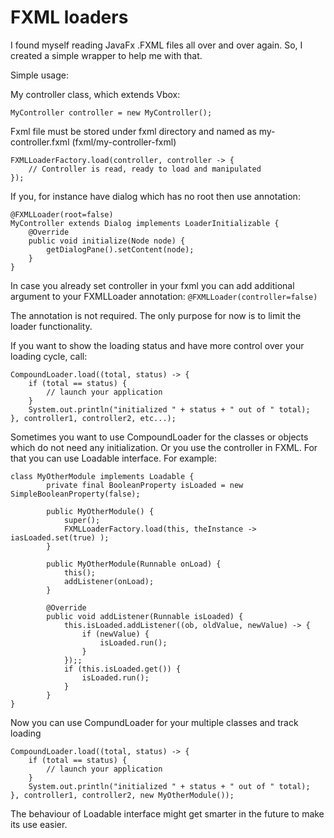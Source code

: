 # FXML loaders

I found myself reading JavaFx .FXML files all over and over again. So, I created a simple wrapper to help me with that.

Simple usage:

My controller class, which extends Vbox:
	
	MyController controller = new MyController();

Fxml file must be stored under fxml directory and named as my-controller.fxml (fxml/my-controller-fxml)

	FXMLLoaderFactory.load(controller, controller -> {
		// Controller is read, ready to load and manipulated
	});

If you, for instance have dialog which has no root then use annotation:

	@FXMLLoader(root=false)
	MyController extends Dialog implements LoaderInitializable {
		@Override
		public void initialize(Node node) {
			getDialogPane().setContent(node);
		}
	}

In case you already set controller in your fxml you can add additional argument to your FXMLLoader annotation: ```@FXMLLoader(controller=false)```

The annotation is not required. The only purpose for now is to limit the loader functionality.

If you want to show the loading status and have more control over your loading cycle, call:

	CompoundLoader.load((total, status) -> {
		if (total == status) {
			// launch your application
		}
		System.out.println("initialized " + status + " out of " total);
	}, controller1, controller2, etc...);

Sometimes you want to use CompoundLoader for the classes or objects which do not need any initialization. Or you use the controller in FXML. For that you can use Loadable interface. For example:

	class MyOtherModule implements Loadable {
			private final BooleanProperty isLoaded = new SimpleBooleanProperty(false);

			public MyOtherModule() {
				super();
				FXMLLoaderFactory.load(this, theInstance -> iasLoaded.set(true) );
			}
		
			public MyOtherModule(Runnable onLoad) {
				this();
				addListener(onLoad);
			}

			@Override
			public void addListener(Runnable isLoaded) {
				this.isLoaded.addListener((ob, oldValue, newValue) -> {
					if (newValue) {
						isLoaded.run();
					}
				});;
				if (this.isLoaded.get()) {
					isLoaded.run();
				}
			}
	}

Now you can use CompundLoader for your multiple classes and track loading

	CompoundLoader.load((total, status) -> {
		if (total == status) {
			// launch your application
		}
		System.out.println("initialized " + status + " out of " total);
	}, controller1, controller2, new MyOtherModule());

The behaviour of Loadable interface might get smarter in the future to make its use easier.


